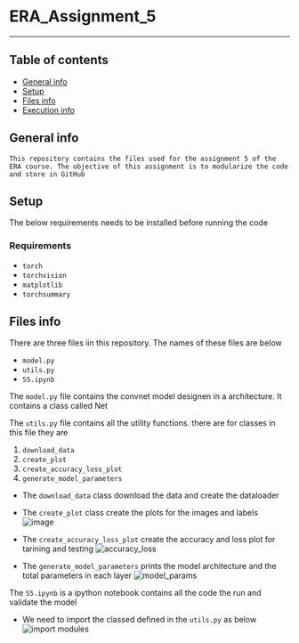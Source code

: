 # ERA_Assignment_5
---

## Table of contents
* [General info](#general-info)
* [Setup](#setup)
* [Files info](#files-ino)
* [Execution info](#execution-info)

## General info
`This repository contains the files used for the assignment 5 of the ERA course. The objective of this assignment is to modularize the code and store in GitHub`

## Setup
The below requirements needs to be installed before running the code
### Requirements
* `torch`
* `torchvision`
* `matplotlib`
* `torchsummary`

## Files info
There are three files iin this repository. The names of these files are below
* `model.py`
* `utils.py`
* `S5.ipynb`

The `model.py` file contains the convnet model designen in a architecture. It contains a class called Net

The `utils.py` file contains all the utility functions. there are for classes in this file they are 

 1. `download_data`
 2. `create_plot`
 3. `create_accuracy_loss_plot`
 4. `generate_model_parameters`
 
 * The `download_data` class download the data and create the dataloader
 * The  `create_plot` class create the plots for the images and labels
![image](https://github.com/ParthaAIML/ERA_Assignment_5/assets/100613266/46d7dc07-a774-496a-953e-d9812d76048c)

 * The `create_accuracy_loss_plot` create the accuracy and loss plot for tarining and testing
![accuracy_loss](https://github.com/ParthaAIML/ERA_Assignment_5/assets/100613266/c6f8f9cf-6c1a-4de9-a2e3-8a5473c282b3)

 * The `generate_model_parameters` prints the model architecture and the total parameters in each layer
![model_params](https://github.com/ParthaAIML/ERA_Assignment_5/assets/100613266/c5358d61-8f7d-418b-8b8f-59ff8f3b3c8f)

The `S5.ipynb` is a ipython notebook contains all the code the run and validate the model

 * We need to import the classed defined in the `utils.py` as below
![import modules](https://github.com/ParthaAIML/ERA_Assignment_5/assets/100613266/ea067bc5-9520-4896-8974-20612e83f3b5)









